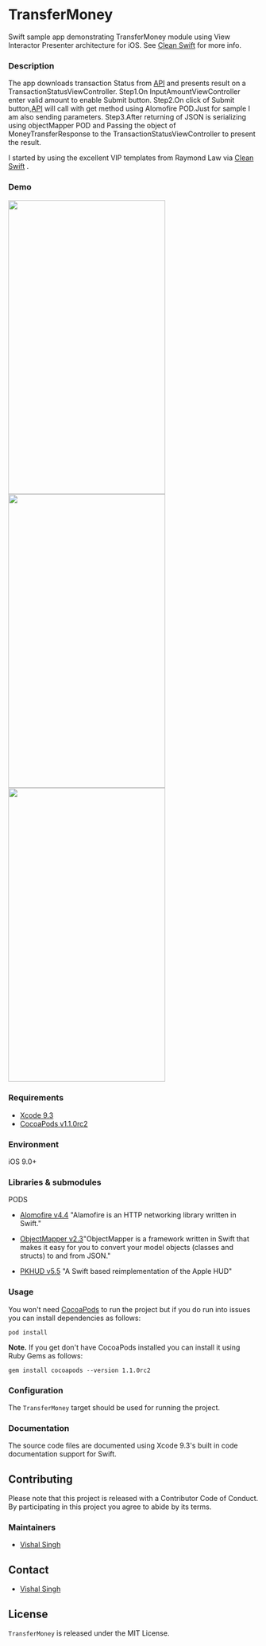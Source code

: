 
# TransferMoney
Swift sample app demonstrating TransferMoney module using View Interactor Presenter architecture for iOS. See [Clean Swift](http://clean-swift.com/clean-swift-ios-architecture/) for more info.

### Description

The app downloads transaction Status from [API](https://api.myjson.com/bins/ijot2) and presents result on a TransactionStatusViewController.
Step1.On InputAmountViewController enter valid amount to enable Submit button.
Step2.On click of Submit button,[API](https://api.myjson.com/bins/ijot2) will call with get method using Alomofire POD.Just for sample I am  also sending parameters.
Step3.After returning of JSON is serializing using objectMapper POD and Passing the object of MoneyTransferResponse to the TransactionStatusViewController to present the result.


I started by using the excellent VIP templates from Raymond Law via [Clean Swift](http://clean-swift.com/clean-swift-ios-architecture/) .


### Demo

<image src="documentation/demo/demo.gif" width=316 height=590/>
<image src="documentation/demo/EnterAmount.png" width=316 height=590/>
<image src="documentation/demo/StatusScreen.png" width=316 height=590/>

### Requirements

* [Xcode 9.3](http://adcdownload.apple.com/Developer_Tools/Xcode_9/Xcode_9.zip)
* [CocoaPods v1.1.0rc2](https://github.com/CocoaPods/CocoaPods/releases/tag/1.1.0.rc.2)


### Environment

iOS 9.0+

### Libraries & submodules

PODS
* [Alomofire v4.4](https://cocoapods.org/pods/Alamofire) "Alamofire is an HTTP networking library written in Swift."

* [ObjectMapper v2.3](https://cocoapods.org/pods/Alamofire)"ObjectMapper is a framework written in Swift that makes it easy for you to convert your model objects (classes and structs) to and from JSON."

* [PKHUD v5.5](https://cocoapods.org/pods/Alamofire) "A Swift based reimplementation of the Apple HUD"


### Usage

You won't need [CocoaPods](https://cocoapods.org) to run the project but if you do run into issues you can install dependencies as follows:

    pod install

**Note.** If you get don't have CocoaPods installed you can install it using Ruby Gems as follows:

	gem install cocoapods --version 1.1.0rc2


### Configuration

The `TransferMoney` target should be used for running the project.


### Documentation

The source code files are documented using Xcode 9.3's built in code documentation support for Swift.

## Contributing

Please note that this project is released with a Contributor Code of Conduct. By participating in this project you agree to abide by its terms.

### Maintainers

* [Vishal Singh](ivishalsingh1986@gmail.com)

## Contact
* [Vishal Singh](ivishalsingh1986@gmail.com)

## License

`TransferMoney` is released under the MIT License.

